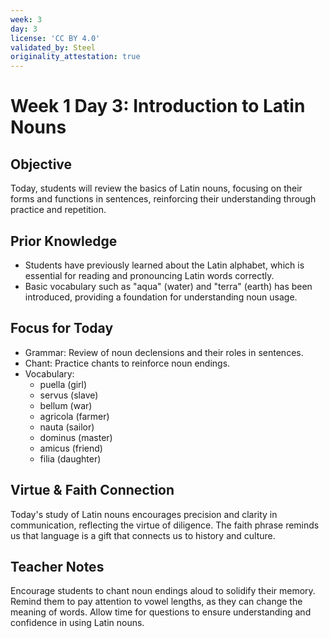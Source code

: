```yaml
---
week: 3
day: 3
license: 'CC BY 4.0'
validated_by: Steel
originality_attestation: true
---
```


# Week 1 Day 3: Introduction to Latin Nouns

## Objective
Today, students will review the basics of Latin nouns, focusing on their forms and functions in sentences, reinforcing their understanding through practice and repetition.

## Prior Knowledge
- Students have previously learned about the Latin alphabet, which is essential for reading and pronouncing Latin words correctly.
- Basic vocabulary such as "aqua" (water) and "terra" (earth) has been introduced, providing a foundation for understanding noun usage.

## Focus for Today
- Grammar: Review of noun declensions and their roles in sentences.
- Chant: Practice chants to reinforce noun endings.
- Vocabulary: 
  - puella (girl)
  - servus (slave)
  - bellum (war)
  - agricola (farmer)
  - nauta (sailor)
  - dominus (master)
  - amicus (friend)
  - filia (daughter)

## Virtue & Faith Connection
Today's study of Latin nouns encourages precision and clarity in communication, reflecting the virtue of diligence. The faith phrase reminds us that language is a gift that connects us to history and culture.

## Teacher Notes
Encourage students to chant noun endings aloud to solidify their memory. Remind them to pay attention to vowel lengths, as they can change the meaning of words. Allow time for questions to ensure understanding and confidence in using Latin nouns.